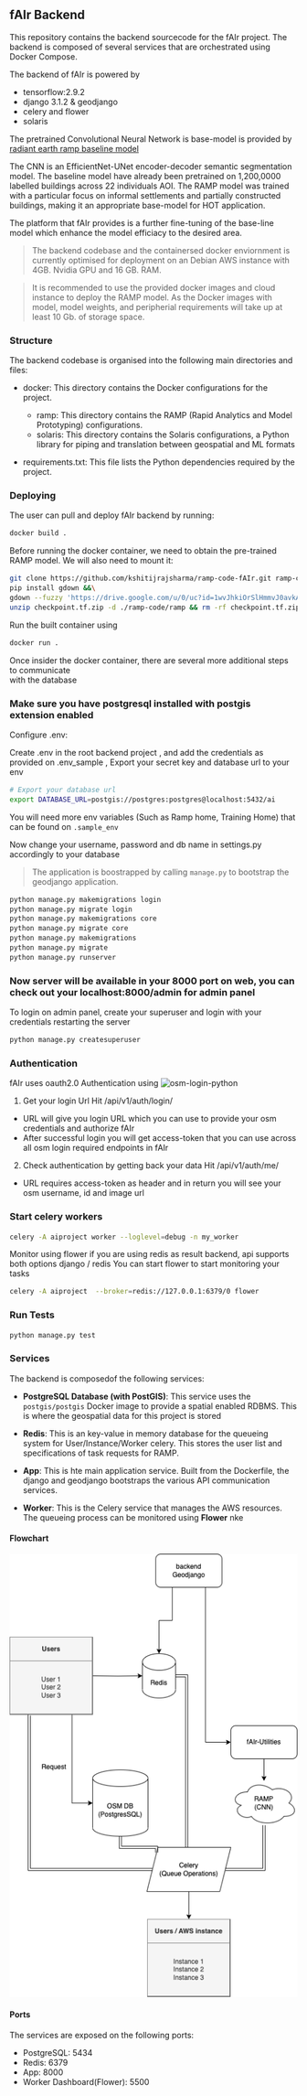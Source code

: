 ## fAIr Backend

This repository contains the backend sourcecode for the fAIr project. The backend
is composed of several services that are orchestrated using Docker Compose.

The backend of fAIr is powered by
- tensorflow:2.9.2
- django 3.1.2 & geodjango
- celery and flower
- solaris

The pretrained Convolutional Neural Network is base-model is provided by [radiant earth ramp baseline model](https://github.com/radiantearth/model_ramp_baseline)

The CNN is an EfficientNet-UNet encoder-decoder semantic segmentation model. The baseline model have already been pretrained on 1,200,0000 labelled buildings across 22 individuals AOI.
The RAMP model was trained with a particular focus on informal settlements and partially constructed buildings, making it an appropriate base-model for HOT application.

The platform that fAIr provides is a further fine-tuning of the base-line model which enhance the model efficiacy to the desired area.

> The backend codebase and the containersed docker enviornment is currently optimised for deployment on an Debian AWS instance with 4GB. Nvidia GPU and 16 GB. RAM.

> It is recommended to use the provided docker images and cloud instance to deploy the RAMP model. As the Docker images with model, model weights, and peripherial requirements will take up at least 10 Gb. of storage space.

### Structure

The backend codebase is organised into the following main directories and files:

- docker: This directory contains the Docker configurations for the project.
    - ramp: This directory contains the RAMP (Rapid Analytics and Model Prototyping) configurations.
    - solaris: This directory contains the Solaris configurations, a Python library for piping and translation between geospatial and ML formats
    
- requirements.txt: This file lists the Python dependencies required by the project.

### Deploying

The user can pull and deploy fAIr backend by running:

```bash
docker build .
```

Before running the docker container, we need to obtain the pre-trained RAMP model.
We will also need to mount it:

```bash
git clone https://github.com/kshitijrajsharma/ramp-code-fAIr.git ramp-code &&\
pip install gdown &&\
gdown --fuzzy 'https://drive.google.com/u/0/uc?id=1wvJhkiOrSlHmmvJ0avkAdu9sslFf5_I0&export=download' &&\
unzip checkpoint.tf.zip -d ./ramp-code/ramp && rm -rf checkpoint.tf.zip
```

Run the built container using

```bash
docker run .
```

Once insider the docker container, there are several more additional steps to communicate\
with the database

### Make sure you have postgresql installed with postgis extension enabled

Configure .env:

Create .env in the root backend project , and add the credentials as provided on .env_sample , Export your secret key and database url to your env

```bash
# Export your database url 
export DATABASE_URL=postgis://postgres:postgres@localhost:5432/ai
```

You will need more env variables (Such as Ramp home, Training Home) that can be found on ```.sample_env```  

Now change your username, password and db name in settings.py accordingly to your database

> The application is boostrapped by calling `manage.py` to bootstrap the geodjango application.

``` bash
python manage.py makemigrations login
python manage.py migrate login
python manage.py makemigrations core
python manage.py migrate core 
python manage.py makemigrations 
python manage.py migrate
python manage.py runserver
```

### Now server will be available in your 8000 port on web, you can check out your localhost:8000/admin for admin panel

To login on admin panel, create your superuser and login with your credentials restarting the server

```bash
python manage.py createsuperuser
```

### Authentication

fAIr uses oauth2.0 Authentication using ![osm-login-python](https://github.com/kshitijrajsharma/osm-login-python)

1. Get your login Url Hit /api/v1/auth/login/ 
- URL will give you login URL which you can use to provide your osm credentials and authorize fAIr
- After successful login you will get access-token that you can use across all osm login required endpoints in fAIr
2. Check authentication by getting back your data Hit /api/v1/auth/me/
- URL requires access-token as header and in return you will see your osm username, id and image url

### Start celery workers

```bash
celery -A aiproject worker --loglevel=debug -n my_worker
```

Monitor using flower if you are using redis as result backend, api supports both options django / redis You can start flower to start monitoring your tasks

```bash
celery -A aiproject  --broker=redis://127.0.0.1:6379/0 flower 
```

### Run Tests

```bash
python manage.py test
```


### Services

The backend is composedof the following services:

- **PostgreSQL Database (with PostGIS)**: This service uses the `postgis/postgis` Docker image
to provide a spatial enabled RDBMS. This is where the geospatial data for this project is stored

- **Redis**: This is an key-value in memory database for the queueing system for User/Instance/Worker celery.
This stores the user list and specifications of task requests for RAMP.

- **App**: This is hte main application service. Built from the Dockerfile, the django and geodjango
bootstraps the various API communication services.

- **Worker**: This is the Celery service that manages the AWS resources. The queueing process can be monitored using **Flower**
nke

#### Flowchart

![architecture_flowchart](./fAIr_backend.png)

#### Ports

The services are exposed on the following ports:
- PostgreSQL: 5434
- Redis: 6379
- App: 8000
- Worker Dashboard(Flower): 5500
